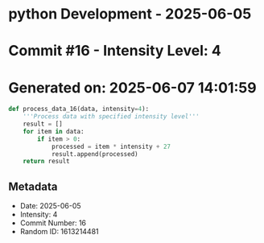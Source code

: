 ﻿# python Development - 2025-06-05
# Commit #16 - Intensity Level: 4
# Generated on: 2025-06-07 14:01:59
```python
def process_data_16(data, intensity=4):
    '''Process data with specified intensity level'''
    result = []
    for item in data:
        if item > 0:
            processed = item * intensity + 27
            result.append(processed)
    return result
```
## Metadata
- Date: 2025-06-05
- Intensity: 4
- Commit Number: 16
- Random ID: 1613214481
